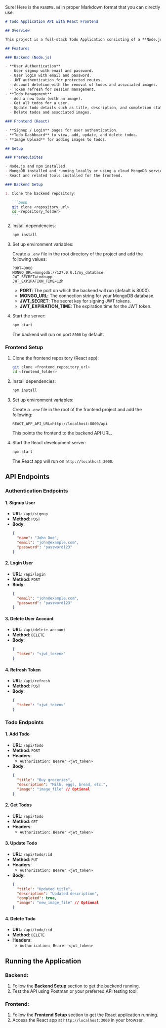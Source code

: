 Sure! Here is the `README.md` in proper Markdown format that you can directly use:

````markdown
# Todo Application API with React Frontend

## Overview

This project is a full-stack Todo Application consisting of a **Node.js backend** and a **React frontend**. The backend handles user authentication (via JWT), CRUD operations for todos, and file uploads. The frontend is built with React and allows users to interact with the API to manage their tasks.

## Features

### Backend (Node.js)

- **User Authentication**
  - User signup with email and password.
  - User login with email and password.
  - JWT authentication for protected routes.
  - Account deletion with the removal of todos and associated images.
  - Token refresh for session management.
- **Todo Management**
  - Add a new todo (with an image).
  - Get all todos for a user.
  - Update todo details such as title, description, and completion status.
  - Delete todos and associated images.

### Frontend (React)

- **Signup / Login** pages for user authentication.
- **Todo Dashboard** to view, add, update, and delete todos.
- **Image Upload** for adding images to todos.

## Setup

### Prerequisites

- Node.js and npm installed.
- MongoDB installed and running locally or using a cloud MongoDB service like MongoDB Atlas.
- React and related tools installed for the frontend.

### Backend Setup

1. Clone the backend repository:

   ```bash
   git clone <repository_url>
   cd <repository_folder>
   ```
````

2. Install dependencies:

   ```bash
   npm install
   ```

3. Set up environment variables:

   Create a `.env` file in the root directory of the project and add the following values:

   ```env
   PORT=8000
   MONGO_URL=mongodb://127.0.0.1/my_database
   JWT_SECRET=todoapp
   JWT_EXPIRATION_TIME=12h
   ```

   - **PORT**: The port on which the backend will run (default is 8000).
   - **MONGO_URL**: The connection string for your MongoDB database.
   - **JWT_SECRET**: The secret key for signing JWT tokens.
   - **JWT_EXPIRATION_TIME**: The expiration time for the JWT token.

4. Start the server:

   ```bash
   npm start
   ```

   The backend will run on port `8000` by default.

### Frontend Setup

1. Clone the frontend repository (React app):

   ```bash
   git clone <frontend_repository_url>
   cd <frontend_folder>
   ```

2. Install dependencies:

   ```bash
   npm install
   ```

3. Set up environment variables:

   Create a `.env` file in the root of the frontend project and add the following:

   ```env
   REACT_APP_API_URL=http://localhost:8000/api
   ```

   This points the frontend to the backend API URL.

4. Start the React development server:

   ```bash
   npm start
   ```

   The React app will run on `http://localhost:3000`.

## API Endpoints

### Authentication Endpoints

#### 1. **Signup User**

- **URL**: `/api/signup`
- **Method**: `POST`
- **Body**:
  ```json
  {
    "name": "John Doe",
    "email": "john@example.com",
    "password": "password123"
  }
  ```

#### 2. **Login User**

- **URL**: `/api/login`
- **Method**: `POST`
- **Body**:
  ```json
  {
    "email": "john@example.com",
    "password": "password123"
  }
  ```

#### 3. **Delete User Account**

- **URL**: `/api/delete-account`
- **Method**: `DELETE`
- **Body**:
  ```json
  {
    "token": "<jwt_token>"
  }
  ```

#### 4. **Refresh Token**

- **URL**: `/api/refresh`
- **Method**: `POST`
- **Body**:
  ```json
  {
    "token": "<jwt_token>"
  }
  ```

### Todo Endpoints

#### 1. **Add Todo**

- **URL**: `/api/todo`
- **Method**: `POST`
- **Headers**:
  - `Authorization: Bearer <jwt_token>`
- **Body**:
  ```json
  {
    "title": "Buy groceries",
    "description": "Milk, eggs, bread, etc.",
    "image": "image_file" // Optional
  }
  ```

#### 2. **Get Todos**

- **URL**: `/api/todo`
- **Method**: `GET`
- **Headers**:
  - `Authorization: Bearer <jwt_token>`

#### 3. **Update Todo**

- **URL**: `/api/todo/:id`
- **Method**: `PUT`
- **Headers**:
  - `Authorization: Bearer <jwt_token>`
- **Body**:
  ```json
  {
    "title": "Updated title",
    "description": "Updated description",
    "completed": true,
    "image": "new_image_file" // Optional
  }
  ```

#### 4. **Delete Todo**

- **URL**: `/api/todo/:id`
- **Method**: `DELETE`
- **Headers**:
  - `Authorization: Bearer <jwt_token>`

## Running the Application

### Backend:

1. Follow the **Backend Setup** section to get the backend running.
2. Test the API using Postman or your preferred API testing tool.

### Frontend:

1. Follow the **Frontend Setup** section to get the React application running.
2. Access the React app at `http://localhost:3000` in your browser.
